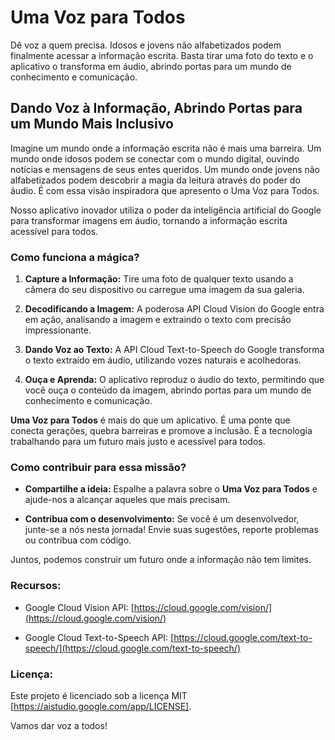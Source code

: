 # Uma Voz para Todos

Dê voz a quem precisa. Idosos e jovens não alfabetizados podem finalmente acessar a informação escrita. Basta tirar uma foto do texto e o aplicativo o transforma em áudio, abrindo portas para um mundo de conhecimento e comunicação.

## Dando Voz à Informação, Abrindo Portas para um Mundo Mais Inclusivo

Imagine um mundo onde a informação escrita não é mais uma barreira. Um mundo onde idosos podem se conectar com o mundo digital, ouvindo notícias e mensagens de seus entes queridos. Um mundo onde jovens não alfabetizados podem descobrir a magia da leitura através do poder do áudio. É com essa visão inspiradora que apresento o Uma Voz para Todos.

Nosso aplicativo inovador utiliza o poder da inteligência artificial do Google para transformar imagens em áudio, tornando a informação escrita acessível para todos.

### Como funciona a mágica?

1. **Capture a Informação:** Tire uma foto de qualquer texto usando a câmera do seu dispositivo ou carregue uma imagem da sua galeria.
   
2. **Decodificando a Imagem:** A poderosa API Cloud Vision do Google entra em ação, analisando a imagem e extraindo o texto com precisão impressionante.

3. **Dando Voz ao Texto:** A API Cloud Text-to-Speech do Google transforma o texto extraído em áudio, utilizando vozes naturais e acolhedoras.

4. **Ouça e Aprenda:** O aplicativo reproduz o áudio do texto, permitindo que você ouça o conteúdo da imagem, abrindo portas para um mundo de conhecimento e comunicação.

**Uma Voz para Todos** é mais do que um aplicativo. É uma ponte que conecta gerações, quebra barreiras e promove a inclusão. É a tecnologia trabalhando para um futuro mais justo e acessível para todos.

### Como contribuir para essa missão?
   
- **Compartilhe a ideia:** Espalhe a palavra sobre o **Uma Voz para Todos** e ajude-nos a alcançar aqueles que mais precisam.
   
- **Contribua com o desenvolvimento:** Se você é um desenvolvedor, junte-se a nós nesta jornada! Envie suas sugestões, reporte problemas ou contribua com código.

Juntos, podemos construir um futuro onde a informação não tem limites.

### Recursos:

- Google Cloud Vision API: [https://cloud.google.com/vision/](https://cloud.google.com/vision/)
  
- Google Cloud Text-to-Speech API: [https://cloud.google.com/text-to-speech/](https://cloud.google.com/text-to-speech/)

### Licença:

Este projeto é licenciado sob a licença MIT [https://aistudio.google.com/app/LICENSE].

Vamos dar voz a todos!
